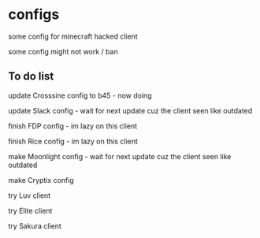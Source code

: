 # configs

some config for minecraft hacked client 

some config might not work / ban

## To do list

update Crosssine config to b45 - now doing

update Slack config - wait for next update cuz the client seen like outdated

finish FDP config - im lazy on this client

finish Rice config - im lazy on this client

make Moonlight config - wait for next update cuz the client seen like outdated

make Cryptix config

try Luv client

try Elite client

try Sakura client 
